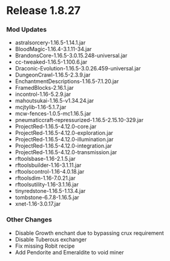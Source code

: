 # Release 1.8.27

### Mod Updates
- astralsorcery-1.16.5-1.14.1.jar
- BloodMagic-1.16.4-3.1.11-34.jar
- BrandonsCore-1.16.5-3.0.15.248-universal.jar
- cc-tweaked-1.16.5-1.100.6.jar
- Draconic-Evolution-1.16.5-3.0.26.459-universal.jar
- DungeonCrawl-1.16.5-2.3.9.jar
- EnchantmentDescriptions-1.16.5-7.1.20.jar
- FramedBlocks-2.16.1.jar
- incontrol-1.16-5.2.9.jar
- mahoutsukai-1.16.5-v1.34.24.jar
- mcjtylib-1.16-5.1.7.jar
- mcw-fences-1.0.5-mc1.16.5.jar
- pneumaticcraft-repressurized-1.16.5-2.15.10-329.jar
- ProjectRed-1.16.5-4.12.0-core.jar
- ProjectRed-1.16.5-4.12.0-exploration.jar
- ProjectRed-1.16.5-4.12.0-illumination.jar
- ProjectRed-1.16.5-4.12.0-integration.jar
- ProjectRed-1.16.5-4.12.0-transmission.jar
- rftoolsbase-1.16-2.1.5.jar
- rftoolsbuilder-1.16-3.1.11.jar
- rftoolscontrol-1.16-4.0.18.jar
- rftoolsdim-1.16-7.0.21.jar
- rftoolsutility-1.16-3.1.16.jar
- tinyredstone-1.16.5-1.13.4.jar
- tombstone-6.7.8-1.16.5.jar
- xnet-1.16-3.0.17.jar

### Other Changes
- Disable Growth enchant due to bypassing crux requirement
- Disable Tuberous exchanger
- Fix missing Robit recipe
- Add Pendorite and Emeraldite to void miner
